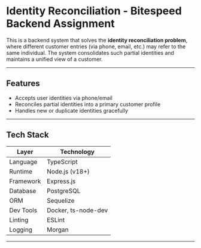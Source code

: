 # Identity Reconciliation - Bitespeed Backend Assignment

This is a backend system that solves the **identity reconciliation problem**, where different customer entries (via phone, email, etc.) may refer to the same individual. The system consolidates such partial identities and maintains a unified view of a customer.

---

## Features

- Accepts user identities via phone/email
- Reconciles partial identities into a primary customer profile
- Handles new or duplicate identities gracefully

---

## Tech Stack

| Layer       | Technology             |
|-------------|------------------------|
| Language    | TypeScript             |
| Runtime     | Node.js (v18+)         |
| Framework   | Express.js             |
| Database    | PostgreSQL             |
| ORM         | Sequelize              |
| Dev Tools   | Docker, ts-node-dev    |
| Linting     | ESLint                 |
| Logging     | Morgan                 |

---
